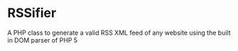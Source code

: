 RSSifier
========

A PHP class to generate a valid RSS XML feed of any website using the built in DOM parser of PHP 5
